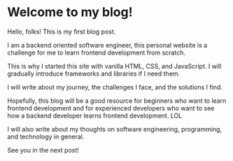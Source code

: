 

# Welcome to my blog!

Hello, folks! This is my first blog post.

I am a backend oriented software engineer, this personal website is a challenge for me to learn frontend development from scratch.

This is why I started this site with vanilla HTML, CSS, and JavaScript. I will gradually introduce frameworks and libraries if I need them.

I will write about my journey, the challenges I face, and the solutions I find.

Hopefully, this blog will be a good resource for beginners who want to learn frontend development and for experienced developers who want to see how a backend developer learns frontend development. LOL

I will also write about my thoughts on software engineering, programming, and technology in general.

See you in the next post!